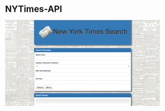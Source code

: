 # NYTimes-API

![Image of Finished Shot](https://github.com/LVMagee/NYTimes-API/blob/master/NYTimes.png)



